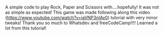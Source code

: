 A simple code to play Rock, Paper and Scissors with....hopefully!
It was not as simple as expected! 
This game was made following along this video (https://www.youtube.com/watch?v=jaVNP3nIAv0) tutorial with very minor tweaks! 
Thank you so much to Whatsdev and freeCodeCamp!!!!
Learned a lot from this tutorial!

